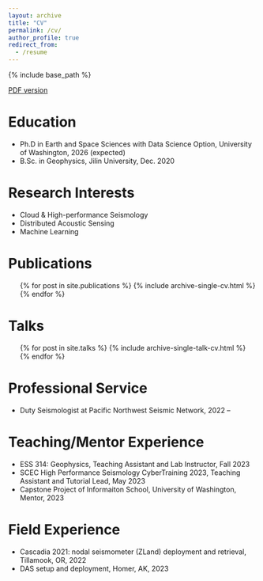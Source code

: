 ```yaml
---
layout: archive
title: "CV"
permalink: /cv/
author_profile: true
redirect_from:
  - /resume
---
```


{% include base_path %}

[PDF version](http://dasway.ess.washington.edu/shared/niyiyu/CV_Yiyu_Ni.pdf)

Education
======
* Ph.D in Earth and Space Sciences with Data Science Option, University of Washington, 2026 (expected)
* B.Sc. in Geophysics, Jilin University, Dec. 2020

Research Interests
======
* Cloud & High-performance Seismology
* Distributed Acoustic Sensing
* Machine Learning

Publications
======
  <ul>{% for post in site.publications %}
    {% include archive-single-cv.html %}
  {% endfor %}</ul>
  
Talks
======
  <ul>{% for post in site.talks %}
    {% include archive-single-talk-cv.html %}
  {% endfor %}</ul>
  
Professional Service
======
* Duty Seismologist at Pacific Northwest Seismic Network, 2022 – 

Teaching/Mentor Experience
======
* ESS 314: Geophysics, Teaching Assistant and Lab Instructor, Fall 2023
*	SCEC High Performance Seismology CyberTraining 2023, Teaching Assistant and Tutorial Lead, May 2023
* Capstone Project of Informaiton School, University of Washington, Mentor, 2023

Field Experience
======
*	Cascadia 2021: nodal seismometer (ZLand) deployment and retrieval, Tillamook, OR, 2022
* DAS setup and deployment, Homer, AK, 2023